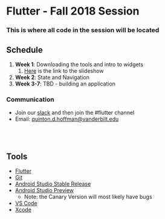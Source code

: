 # Flutter - Fall 2018 Session

### This is where all code in the session will be located

## Schedule
1. **Week 1**: Downloading the tools and intro to widgets
   1. [Here](https://docs.google.com/presentation/d/10JftVNRk1Z14yZdmTTqQgVasUAePC3NxB2vZPaCelL4/edit?usp=sharing) is the link to the slideshow
2. **Week 2**: State and Navigation
3. **Week 3-7**: TBD - building an application

### Communication
- Join our [slack](vandyapps.slack.com) and then join the \#flutter channel
- Email: quinton.d.hoffman@vanderbilt.edu

<br></br>

## Tools
- [Flutter](https://flutter.io)
- [Git](https://git-scm.com/downloads)
- [Android Studio Stable Release](https://developer.android.com/studio/)
- [Android Studio Preview](https://developer.android.com/studio/preview/)
  - Note: the Canary Version will most likely have bugs
- [VS Code](https://code.visualstudio.com/)
- [Xcode](https://developer.apple.com/xcode/)
